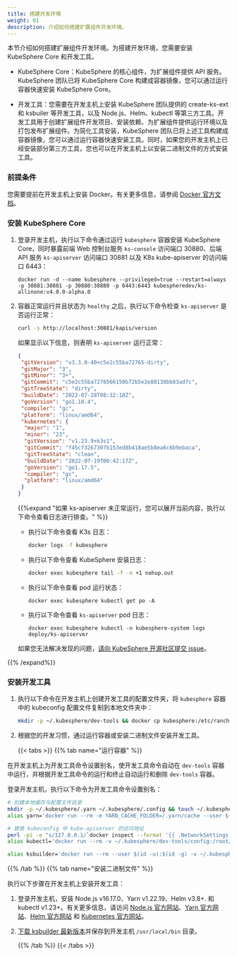```yaml
---
title: 搭建开发环境
weight: 01
description: 介绍如何搭建扩展组件开发环境。
---
```


本节介绍如何搭建扩展组件开发环境。为搭建开发环境，您需要安装 KubeSphere Core 和开发工具。

* KubeSphere Core：KubeSphere 的核心组件，为扩展组件提供 API 服务。KubeSphere 团队已将 KubeSphere Core 构建成容器镜像，您可以通过运行容器快速安装 KubeSphere Core。

* 开发工具：您需要在开发主机上安装 KubeSphere 团队提供的 create-ks-ext 和 ksbuiler 等开发工具，以及 Node.js、Helm、kubectl 等第三方工具。开发工具用于创建扩展组件开发项目、安装依赖、为扩展组件提供运行环境以及打包发布扩展组件。为简化工具安装，KubeSphere 团队已将上述工具构建成容器镜像，您可以通过运行容器快速安装工具。同时，如果您的开发主机上已经安装部分第三方工具，您也可以在开发主机上以安装二进制文件的方式安装工具。

### 前提条件

您需要提前在开发主机上安装 Docker。有关更多信息，请参阅 [Docker 官方文档](https://docs.docker.com/engine/install/)。

### 安装 KubeSphere Core

1. 登录开发主机，执行以下命令通过运行 `kubesphere` 容器安装 KubeSphere Core，同时暴露前端 Web 控制台服务 `ks-console` 访问端口 30880、后端 API 服务 `ks-apiserver` 访问端口 30881 以及 K8s kube-apiserver 的访问端口 6443：

    ```
    docker run -d --name kubesphere --privileged=true --restart=always -p 30881:30881 -p 30880:30880 -p 6443:6443 kubespheredev/ks-allinone:v4.0.0-alpha.0
    ```

2. 容器正常运行并且状态为 `healthy` 之后，执行以下命令检查 `ks-apiserver` 是否运行正常：

   ```bash
   curl -s http://localhost:30881/kapis/version
   ```

   如果显示以下信息，则表明 `ks-apiserver` 运行正常：
   ```json
   {
    "gitVersion": "v3.3.0-40+c5e2c55ba72765-dirty",
    "gitMajor": "3",
    "gitMinor": "3+",
    "gitCommit": "c5e2c55ba7276566150b72b5e2e88130bb83ad7c",
    "gitTreeState": "dirty",
    "buildDate": "2022-07-28T08:32:18Z",
    "goVersion": "go1.18.4",
    "compiler": "gc",
    "platform": "linux/amd64",
    "kubernetes": {
     "major": "1",
     "minor": "23",
     "gitVersion": "v1.23.9+k3s1",
     "gitCommit": "f45cf3267307b153ed8b418ae5b8ea6c6b9ebaca",
     "gitTreeState": "clean",
     "buildDate": "2022-07-19T00:42:17Z",
     "goVersion": "go1.17.5",
     "compiler": "gc",
     "platform": "linux/amd64"
    }
   }
   ```

   {{%expand "如果 ks-apiserver 未正常运行，您可以展开当前内容，执行以下命令查看日志进行排查。" %}}

   * 执行以下命令查看 K3s 日志：

     ```bash
     docker logs -f kubesphere
     ```

   * 执行以下命令查看 KubeSphere 安装日志：

     ```bash
     docker exec kubesphere tail -f -n +1 nohup.out
     ```

   * 执行以下命令查看 pod 运行状态：

     ```
     docker exec kubesphere kubectl get po -A
     ```

   * 执行以下命令查看 `ks-apiserver` pod 日志：

     ```
     docker exec kubesphere kubectl -n kubesphere-system logs deploy/ks-apiserver
     ```

   如果您无法解决发现的问题，[请向 KubeSphere 开源社区提交 issue](https://github.com/kubesphere/kubesphere/issues/new?assignees=&labels=kind%2Fbug&template=bug_report.md)。

{{% /expand%}}


### 安装开发工具

1. 执行以下命令在开发主机上创建开发工具的配置文件夹，将 `kubesphere` 容器中的 kubeconfig 配置文件复制到本地文件夹中：


   ```bash
   mkdir -p ~/.kubesphere/dev-tools && docker cp kubesphere:/etc/rancher/k3s/k3s.yaml ~/.kubesphere/dev-tools/config
   ```

2. 根据您的开发习惯，通过运行容器或安装二进制文件安装开发工具。

   {{< tabs >}}
   {{% tab name="运行容器" %}}

在开发主机上为开发工具命令设置别名，使开发工具命令自动在 `dev-tools` 容器中运行，并根据开发工具命令的运行和终止自动运行和删除 `dev-tools` 容器。

登录开发主机，执行以下命令为开发工具命令设置别名：

```bash
# 创建本地缓存与配置文件目录
mkdir -p ~/.kubesphere/.yarn ~/.kubesphere/.config && touch ~/.kubesphere/.yarnrc
alias yarn='docker run --rm -e YARN_CACHE_FOLDER=/.yarn/cache --user $(id -u):$(id -g) -v $PWD:$PWD -v ~/.kubesphere/.yarnrc:/.yarnrc -v ~/.kubesphere/.yarn:/.yarn -v ~/.kubesphere/.config:/.config -w $PWD -p 8000:8000 -p 8001:8001 -it kubespheredev/dev-tools:latest yarn'
```


```bash
# 替换 kubeconfig 中 kube-apiserver 的访问地址
perl -pi -e "s/127.0.0.1/`docker inspect --format '{{ .NetworkSettings.IPAddress }}' kubesphere`/g" ~/.kubesphere/dev-tools/config
alias kubectl='docker run --rm -v ~/.kubesphere/dev-tools/config:/root/.kube/config -v $PWD:$PWD -w $PWD -it kubespheredev/dev-tools:latest kubectl'
```

```bash
alias ksbuilder='docker run --rm --user $(id -u):$(id -g) -v ~/.kubesphere/dev-tools/config:/tmp/kubeconfig -e KUBECONFIG=/tmp/kubeconfig -v $PWD:$PWD -w $PWD -it kubespheredev/dev-tools:latest ksbuilder'
```

   {{% /tab %}}
   {{% tab name="安装二进制文件" %}}

执行以下步骤在开发主机上安装开发工具：

1. 登录开发主机，安装 Node.js v16.17.0、Yarn v1.22.19、Helm v3.8+. 和 kubectl v1.23+。有关更多信息，请访问 [Node.js 官方网站](https://nodejs.org/en/)、[Yarn 官方网站](https://yarnpkg.com)、[Helm 官方网站](https://helm.sh) 和 [Kubernetes 官方网站](https://kubernetes.io/docs/tasks/tools/)。

2. [下载 ksbuilder 最新版本](https://github.com/kubesphere/ksbuilder/releases)并保存到开发主机 `/usr/local/bin` 目录。

   {{% /tab %}}
   {{< /tabs >}}
